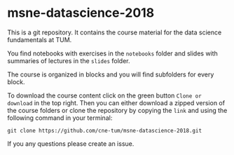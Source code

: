# msne-datascience-2018
This is a git repository. It contains the course material for the data science
fundamentals at TUM.

You find notebooks with exercises in the `notebooks` folder and slides with
summaries of lectures in the `slides` folder.

The course is organized in blocks and you will find subfolders for
every block.

To download the course content click on the green button `Clone or download` in
the top right. Then you can either download a zipped version of the course
folders or clone the repository by copying the `link` and using the following
command in your terminal:

`git clone https://github.com/cne-tum/msne-datascience-2018.git`

If you any questions please create an issue. 
